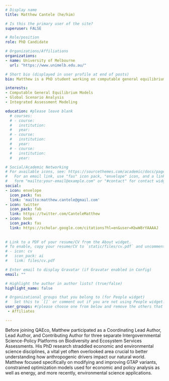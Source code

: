 ```yaml
---
# Display name
title: Matthew Cantele (he/him)

# Is this the primary user of the site?
superuser: FALSE

# Role/position
role: PhD Candidate

# Organizations/Affiliations
organizations:
- name: University of Melbourne
  url: "https://www.unimelb.edu.au/"

# Short bio (displayed in user profile at end of posts)
bio: Matthew is a PhD student working on computable general equilibrium models. His research is focused on extending these models to generate more environmentally relevant outputs within the context of global socioeconomic scenarios.

interests:
- Computable General Equilibrium Models
- Global Scenario Analysis
- Integrated Assessment Modeling

education: #please leave blank
  # courses:
  # - course:
  #   institution:
  #   year:
  # - course:
  #   institution:
  #   year:
  # - course:
  #   institution:
  #   year:

# Social/Academic Networking
# For available icons, see: https://sourcethemes.com/academic/docs/page-builder/#icons
#   For an email link, use "fas" icon pack, "envelope" icon, and a link in the
#   form "mailto:your-email@example.com" or "#contact" for contact widget.
social:
- icon: envelope
  icon_pack: fas
  link: 'mailto:matthew.cantele@gmail.com'
- icon: twitter
  icon_pack: fab
  link: https://twitter.com/CanteleMatthew
- icon: book
  icon_pack: fas
  link: https://scholar.google.com/citations?hl=en&user=KbwW8rYAAAAJ
    
  
# Link to a PDF of your resume/CV from the About widget.
# To enable, copy your resume/CV to `static/files/cv.pdf` and uncomment the lines below.
# - icon: cv
#   icon_pack: ai
#   link: files/cv.pdf

# Enter email to display Gravatar (if Gravatar enabled in Config)
email: ""

# Highlight the author in author lists? (true/false)
highlight_name: false

# Organizational groups that you belong to (for People widget)
#   Set this to `[]` or comment out if you are not using People widget.
user_groups: #(please choose one from below and remove the others that aren't needed)
 - Affiliates

---
```



Before joining QAEco, Matthew participated as a Coordinating Lead Author, Lead Author, and Contributing Author for three separate Intergovernmental Science-Policy Platforms on Biodiversity and Ecosystem Services Assessments. His PhD research straddled economic and environmental science disciplines, a vital yet often overlooked area crucial to better understanding how anthropogenic drivers impact our natural world. Matthew  focused specifically on modifying and improving GTAP variants, constrained optimization models used for economic and policy analysis as well as energy, and more recently, environmental science applications.